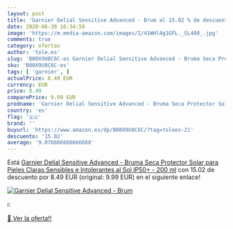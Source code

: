 ```yaml
---
layout: post
title: 'Garnier Delial Sensitive Advanced - Brum al 15.02 % de descuento'
date: 2020-06-30 16:34:59
image: 'https://m.media-amazon.com/images/I/41WHl4g1GFL._SL400_.jpg'
comments: true
category: ofertas
author: 'tole.es'
slug: 'B00X9U8C6C-es Garnier Delial Sensitive Advanced - Bruma Seca Protector...'
sku: 'B00X9U8C6C-es'
tags: [ 'garnier', ]
actualPrice: 8.49 EUR
currency: EUR
price: 8.49
comparePrice: 9.99 EUR
prodname: 'Garnier Delial Sensitive Advanced - Bruma Seca Protector Solar para Pieles Claras  Sensibles e Intolerantes al Sol IP50+  - 200 ml'
country: 'es'
flag: '🇪🇸'
brand: ''
buyurl: 'https://www.amazon.es/dp/B00X9U8C6C/?tag=tolees-21'
descuento: '15.02'
average: '9.076666666666668'
---
```


Está [Garnier Delial Sensitive Advanced - Bruma Seca Protector Solar para Pieles Claras  Sensibles e Intolerantes al Sol IP50+  - 200 ml](https://www.amazon.es/dp/B00X9U8C6C/?tag=tolees-21) con 15.02 de descuento por 8.49 EUR (original: 9.99 EUR) en el siguiente enlace!

[![Garnier Delial Sensitive Advanced - Brum](https://m.media-amazon.com/images/I/41WHl4g1GFL._SL400_.jpg)](https://www.amazon.es/dp/B00X9U8C6C/?tag=tolees-21)

ℹ️:


[🛒 Ver la oferta!!](https://www.amazon.es/dp/B00X9U8C6C/?tag=tolees-21)

